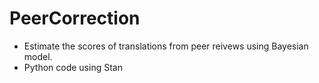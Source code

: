 # PeerCorrection

* Estimate the scores of translations from peer reivews using Bayesian model.
* Python code using Stan
